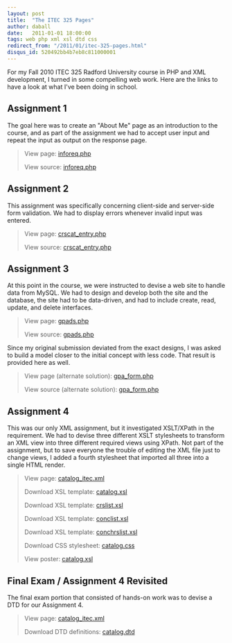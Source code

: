 ```yaml
---
layout: post
title:  "The ITEC 325 Pages"
author: daball
date:   2011-01-01 18:00:00
tags: web php xml xsl dtd css
redirect_from: "/2011/01/itec-325-pages.html"
disqus_id: 520492bb4b7eb8c811000001
---
```

For my Fall 2010 ITEC 325 Radford University course in PHP and XML development, I turned in some compelling web work. Here are the links to have a look at what I've been doing in school.

<div id="extended"></div>

## Assignment 1

The goal here was to create an "About Me" page as an introduction to the course, and as part of the assignment we had to accept user input and repeat the input as output on the response page.

  >
  >  <i class="fa fa-external-link-square"></i> View page: <a href="https://php.radford.edu/~daball/2010_fall/itec325/assignment1/inforeq.php" target="_blank">inforeq.php</a>
  >
  > <i class="fa fa-file-text"></i> View source: <a href="https://php.radford.edu/~daball/2010_fall/itec325/assignment1/inforeq.php?source=show" target="_blank">inforeq.php</a>
  >

## Assignment 2

This assignment was specifically concerning client-side and server-side form validation. We had to display errors whenever invalid input was entered.

>
>  <i class="fa fa-external-link-square"></i> View page: <a href="https://php.radford.edu/~daball/2010_fall/itec325/assignment2/crscat_entry.php" target="_blank">crscat_entry.php</a>
>
> <i class="fa fa-file-text"></i> View source: <a href="https://php.radford.edu/~daball/2010_fall/itec325/assignment2/crscat_entry.php?source=show" target="_blank">crscat_entry.php</a>
>

## Assignment 3

At this point in the course, we were instructed to devise a web site to handle data from MySQL. We had to design and develop both the site and the database, the site had to be data-driven, and had to include create, read, update, and delete interfaces.

>
>  <i class="fa fa-external-link-square"></i> View page: <a href="https://php.radford.edu/~daball/2010_fall/itec325/assignment3/gpads.php" target="_blank">gpads.php</a>
>
> <i class="fa fa-file-text"></i> View source: <a href="https://php.radford.edu/~daball/2010_fall/itec325/assignment3/gpads.php?source=show" target="_blank">gpads.php</a>
>

Since my original submission deviated from the exact designs, I was asked to build a model closer to the initial concept with less code. That result is provided here as well.

>
>  <i class="fa fa-external-link-square"></i> View page (alternate solution): <a href="https://php.radford.edu/~daball/2010_fall/itec325/assignment3_alternate/gpa_form.php" target="_blank">gpa_form.php</a>
>
> <i class="fa fa-file-text"></i> View source (alternate solution): <a href="https://php.radford.edu/~daball/2010_fall/itec325/assignment3_alternate/gpa_form.php?source=show" target="_blank">gpa_form.php</a>
>

## Assignment 4

This was our only XML assignment, but it investigated XSLT/XPath in the requirement. We had to devise three different XSLT stylesheets to transform an XML view into three different required views using XPath. Not part of the assignment, but to save everyone the trouble of editing the XML file just to change views, I added a fourth stylesheet that imported all three into a single HTML render.

>
>  <i class="fa fa-external-link-square"></i> View page: <a href="https://php.radford.edu/~daball/2010_fall/itec325/assignment4/catalog_itec.xml" target="_blank">catalog_itec.xml</a>
>
> <i class="fa fa-file-text"></i> Download XSL template: <a href="https://php.radford.edu/~daball/2010_fall/itec325/assignment4/catalog.xsl" target="_blank">catalog.xsl</a>
>
> <i class="fa fa-file-text"></i> Download XSL template: <a href="https://php.radford.edu/~daball/2010_fall/itec325/assignment4/crslist.xsl" target="_blank">crslist.xsl</a>
>
> <i class="fa fa-file-text"></i> Download XSL template: <a href="https://php.radford.edu/~daball/2010_fall/itec325/assignment4/conclist.xsl" target="_blank">conclist.xsl</a>
>
> <i class="fa fa-file-text"></i> Download XSL template: <a href="https://php.radford.edu/~daball/2010_fall/itec325/assignment4/conchrslist.xsl" target="_blank">conchrslist.xsl</a>
>
> <i class="fa fa-file-text"></i> Download CSS stylesheet: <a href="https://php.radford.edu/~daball/2010_fall/itec325/assignment4/catalog.css" target="_blank">catalog.css</a>
>
> <i class="fa fa-image"></i> View poster: <a href="https://php.radford.edu/~daball/2010_fall/itec325/assignment4/assignment4_xml_diagram_poster_export.png" target="_blank">catalog.xsl</a>
>

## Final Exam / Assignment 4 Revisited

The final exam portion that consisted of hands-on work was to devise a DTD for our Assignment 4.

>
>  <i class="fa fa-external-link-square"></i> View page: <a href="https://php.radford.edu/~daball/2010_fall/itec325/final/catalog_itec.xml" target="_blank">catalog_itec.xml</a>
>
> <i class="fa fa-file-text"></i> Download DTD definitions: <a href="https://php.radford.edu/~daball/2010_fall/itec325/final/catalog.dtd" target="_blank">catalog.dtd</a>
>
